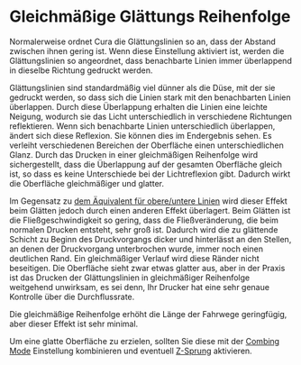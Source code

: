 Gleichmäßige Glättungs Reihenfolge
====
Normalerweise ordnet Cura die Glättungslinien so an, dass der Abstand zwischen ihnen gering ist. Wenn diese Einstellung aktiviert ist, werden die Glättungslinien so angeordnet, dass benachbarte Linien immer überlappend in dieselbe Richtung gedruckt werden.

Glättungslinien sind standardmäßig viel dünner als die Düse, mit der sie gedruckt werden, so dass sich die Linien stark mit den benachbarten Linien überlappen. Durch diese Überlappung erhalten die Linien eine leichte Neigung, wodurch sie das Licht unterschiedlich in verschiedene Richtungen reflektieren. Wenn sich benachbarte Linien unterschiedlich überlappen, ändert sich diese Reflexion. Sie können dies im Endergebnis sehen. Es verleiht verschiedenen Bereichen der Oberfläche einen unterschiedlichen Glanz. Durch das Drucken in einer gleichmäßigen Reihenfolge wird sichergestellt, dass die Überlappung auf der gesamten Oberfläche gleich ist, so dass es keine Unterschiede bei der Lichtreflexion gibt. Dadurch wirkt die Oberfläche gleichmäßiger und glatter.

Im Gegensatz zu [dem Äquivalent für obere/untere Linien](../../../articles/top_bottom/skin_monotonic.md) wird dieser Effekt beim Glätten jedoch durch einen anderen Effekt überlagert. Beim Glätten ist die Fließgeschwindigkeit so gering, dass die Fließveränderung, die beim normalen Drucken entsteht, sehr groß ist. Dadurch wird die zu glättende Schicht zu Beginn des Druckvorgangs dicker und hinterlässt an den Stellen, an denen der Druckvorgang unterbrochen wurde, immer noch einen deutlichen Rand. Ein gleichmäßiger Verlauf wird diese Ränder nicht beseitigen. Die Oberfläche sieht zwar etwas glatter aus, aber in der Praxis ist das Drucken der Glättungslinien in gleichmäßiger Reihenfolge weitgehend unwirksam, es sei denn, Ihr Drucker hat eine sehr genaue Kontrolle über die Durchflussrate.

Die gleichmäßige Reihenfolge erhöht die Länge der Fahrwege geringfügig, aber dieser Effekt ist sehr minimal.

Um eine glatte Oberfläche zu erzielen, sollten Sie diese mit der [Combing Mode](../travel/retraction_combing.md) Einstellung kombinieren und eventuell [Z-Sprung](../travel/retraction_hop.md) aktivieren.